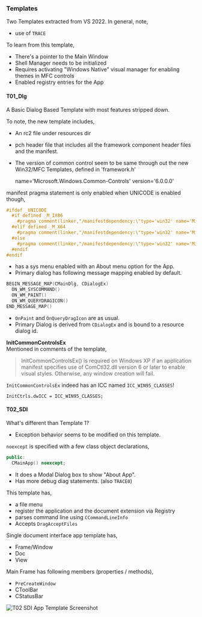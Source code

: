 ### Templates
Two Templates extracted from VS 2022. In general, note,
- use of `TRACE`

To learn from this template,
- There's a pointer to the Main Window
- Shell Manager needs to be initialized
- Requires activating "Windows Native" visual manager for enabling themes in MFC controls
- Enabled registry entries for the App

#### T01_Dlg
A Basic Dialog Based Template with most features stripped down.

To note, the new template includes,
- An rc2 file under resources dir
- pch header file that includes all the framework component header files and the manifest.
- The version of common control seem to be same through out the new Win32/MFC Templates, defined in 'framework.h'

    name='Microsoft.Windows.Common-Controls' version='6.0.0.0'

manifest pragma statement is only enabled when UNICODE is enabled though,

```cpp
#ifdef _UNICODE
  #if defined _M_IX86
    #pragma comment(linker,"/manifestdependency:\"type='win32' name='Microsoft.Windows.Common-Controls' version='6.0.0.0' processorArchitecture='x86' publicKeyToken='6595b64144ccf1df' language='*'\"")
  #elif defined _M_X64
    #pragma comment(linker,"/manifestdependency:\"type='win32' name='Microsoft.Windows.Common-Controls' version='6.0.0.0' processorArchitecture='amd64' publicKeyToken='6595b64144ccf1df' language='*'\"")
  #else
    #pragma comment(linker,"/manifestdependency:\"type='win32' name='Microsoft.Windows.Common-Controls' version='6.0.0.0' processorArchitecture='*' publicKeyToken='6595b64144ccf1df' language='*'\"")
  #endif
#endif
```


- has a sys menu enabled with an About menu option for the App.
- Primary dialog has following message mapping enabled by default.

```cpp
BEGIN_MESSAGE_MAP(CMainDlg, CDialogEx)
  ON_WM_SYSCOMMAND()
  ON_WM_PAINT()
  ON_WM_QUERYDRAGICON()
END_MESSAGE_MAP()
```
- `OnPaint` and `OnQueryDragIcon` are as usual.
- Primary Dialog is derived from `CDialogEx` and is bound to a resource dialog id.

**InitCommonControlsEx**  
Mentioned in comments of the template,

> InitCommonControlsEx() is required on Windows XP if an application manifest
> specifies use of ComCtl32.dll version 6 or later to enable visual styles. 
> Otherwise, any window creation will fail.

`InitCommonControlsEx` indeed has an ICC named `ICC_WIN95_CLASSES`!

    InitCtrls.dwICC = ICC_WIN95_CLASSES;

#### T02_SDI
What's different than Template 1?
- Exception behavior seems to be modified on this template.

`noexcept` is specified with a few class object declarations,

```cpp
public:
  CMainApp() noexcept;
```

- It does a Modal Dialog box to show "About App".
- Has more debug diag statements. (also `TRACE0`)

This template has,
- a file menu
- register the application and the document extension via Registry
- parses command line using `CCommandLineInfo`
- Accepts `DragAcceptFiles`

Single document interface app template has,
- Frame/Window
- Doc
- View

Main Frame has following members (properties / methods),
- `PreCreateWindow`
- CToolBar
- CStatusBar



![T02 SDI App Template Screenshot](https://user-images.githubusercontent.com/7858031/220487325-f2b60d66-066c-474c-a212-e0b3c735277b.png)
